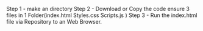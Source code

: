 Step 1 - make an directory
Step 2 - Download or Copy the code 
            ensure 3 files in 1 Folder(index.html  Styles.css  Scripts.js )
Step 3 - Run the index.html file via Repository to an Web Browser.

